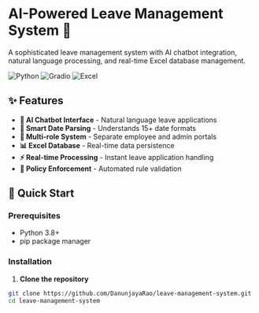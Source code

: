 # AI-Powered Leave Management System 🤖

A sophisticated leave management system with AI chatbot integration, natural language processing, and real-time Excel database management.

![Python](https://img.shields.io/badge/Python-3.8%2B-blue)
![Gradio](https://img.shields.io/badge/UI-Gradio-orange)
![Excel](https://img.shields.io/badge/Database-Excel-green)

## ✨ Features

- **🤖 AI Chatbot Interface** - Natural language leave applications
- **📅 Smart Date Parsing** - Understands 15+ date formats
- **👥 Multi-role System** - Separate employee and admin portals
- **📊 Excel Database** - Real-time data persistence
- **⚡ Real-time Processing** - Instant leave application handling
- **🎯 Policy Enforcement** - Automated rule validation

## 🚀 Quick Start

### Prerequisites
- Python 3.8+
- pip package manager

### Installation

1. **Clone the repository**
```bash
git clone https://github.com/DanunjayaRao/leave-management-system.git
cd leave-management-system

